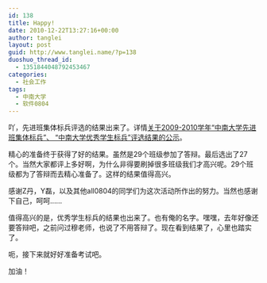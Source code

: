 ```yaml
---
id: 138
title: Happy!
date: 2010-12-22T13:27:16+00:00
author: tanglei
layout: post
guid: http://www.tanglei.name/?p=138
duoshuo_thread_id:
  - 1351844048792453467
categories:
  - 社会工作
tags:
  - 中南大学
  - 软件0804
---
```

吖，先进班集体标兵评选的结果出来了。详情[关于2009-2010学年“中南大学先进班集体标兵”、 “中南大学优秀学生标兵”评选结果的公示](http://www.qgzxol.com/xuegong/xgw/NewsSystem/Files/2010-12-22/5571.shtml)。

精心的准备终于获得了好的结果。虽然是29个班级参加了答辩。最后选出了27个。当然大家都评上多好啊，为什么非得要刷掉很多班级我们才高兴呢。29个班级都为了答辩而去精心准备了。这样的结果值得高兴。

感谢Z丹，Y磊，以及其他all0804的同学们为这次活动所作出的努力。当然也感谢下自己，呵呵……

值得高兴的是，优秀学生标兵的结果也出来了。也有俺的名字。嘿嘿，去年好像还要答辩吧，之前问过穆老师，也说了不用答辩了。现在看到结果了，心里也踏实了。

呃，接下来就好好准备考试吧。

加油！
